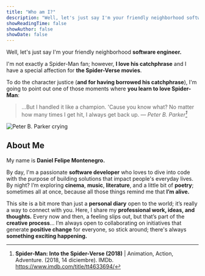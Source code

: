 ```yaml
---
title: "Who am I?"
description: "Well, let's just say I'm your friendly neighborhood software engineer."
showReadingTime: false
showAuthor: false
showDate: false
---
```

Well, let's just say I'm your friendly neighborhood **software engineer.**

I'm not exactly a Spider-Man fan; however, **I love his catchphrase** and I have a special affection for **the Spider-Verse movies**.

To do the character justice (**and for having borrowed his catchphrase**), I'm going to point out one of those moments where **you learn to love Spider-Man**:

> ...But I handled it like a champion. 'Cause you know what? No matter how many times I get hit, I always get back up.
> — <cite>Peter B. Parker[^1]</cite>

![Peter B. Parker crying](img/about/spider-man-crying.gif)

[^1]: **Spider-Man: Into the Spider-Verse (2018)** | Animation, Action, Adventure. (2018, 14 diciembre). IMDb. https://www.imdb.com/title/tt4633694/

## About Me
My name is **Daniel Felipe Montenegro.**

By day, I'm a passionate **software developer** who loves to dive into code with the purpose of building solutions that impact people's everyday lives. By night? I’m exploring **cinema**, **music**, **literature**, and a little bit of **poetry**; sometimes all at once, because all those things remind me that **I’m alive.**

This site is a bit more than just a **personal diary** open to the world; it’s really a way to connect with you. Here, I share my **professional work, ideas, and thoughts.** Every now and then, a feeling slips out, but that’s part of the **creative process**... I’m always open to collaborating on initiatives that generate **positive change** for everyone, so stick around; there's always **something exciting happening.**